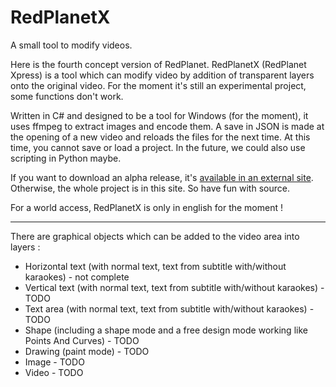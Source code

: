RedPlanetX
==========

A small tool to modify videos.

Here is the fourth concept version of RedPlanet. RedPlanetX (RedPlanet Xpress) is a tool which can modify video by addition of transparent layers onto the original video. For the moment it's still an experimental project, some functions don't work.

Written in C# and designed to be a tool for Windows (for the moment), it uses ffmpeg to extract images and encode them. A save in JSON is made at the opening of a new video and reloads the files for the next time. At this time, you cannot save or load a project. In the future, we could also use scripting in Python maybe.

If you want to download an alpha release, it's <a href="http://www.redarchive.hol.es/">available in an external site</a>. Otherwise, the whole project is in this site. So have fun with source.

For a world access, RedPlanetX is only in english for the moment !

---

There are graphical objects which can be added to the video area into layers :

<ul>
<li>Horizontal text (with normal text, text from subtitle with/without karaokes) - not complete</li>
<li>Vertical text (with normal text, text from subtitle with/without karaokes) - TODO</li>
<li>Text area (with normal text, text from subtitle with/without karaokes) - TODO</li>
<li>Shape (including a shape mode and a free design mode working like Points And Curves) - TODO</li>
<li>Drawing (paint mode) - TODO</li>
<li>Image - TODO</li>
<li>Video - TODO</li>
</ul>
